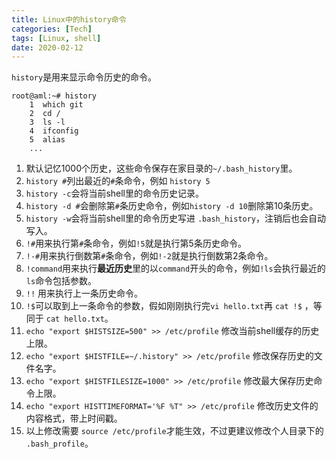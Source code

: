```yaml
---
title: Linux中的history命令
categories: [Tech]
tags: [Linux, shell]
date: 2020-02-12
---
```

`history`是用来显示命令历史的命令。

<!-- more -->

```
root@aml:~# history 
    1  which git
    2  cd /
    3  ls -l
    4  ifconfig
    5  alias
    ...
```

1. 默认记忆1000个历史，这些命令保存在家目录的`~/.bash_history`里。
2. `history #`列出最近的`#`条命令，例如 `history 5`
3. `history -c`会将当前shell里的命令历史记录。
4. `history -d #`会删除第`#`条历史命令，例如`history -d 10`删除第10条历史。
5. `history -w`会将当前shell里的命令历史写进 `.bash_history`，注销后也会自动写入。
6. `!#`用来执行第`#`条命令，例如`!5`就是执行第5条历史命令。
7. `!-#`用来执行倒数第`#`条命令，例如`!-2`就是执行倒数第2条命令。
8. `!command`用来执行**最近历史**里的以`command`开头的命令，例如`!ls`会执行最近的`ls`命令包括参数。
9. `!!` 用来执行上一条历史命令。
10. `!$`可以取到上一条命令的参数，假如刚刚执行完`vi hello.txt`再 `cat !$` ，等同于 `cat hello.txt`。
11. `echo "export $HISTSIZE=500" >> /etc/profile` 修改当前shell缓存的历史上限。
12. `echo "export $HISTFILE=~/.history" >> /etc/profile` 修改保存历史的文件名字。
13. `echo "export $HISTFILESIZE=1000" >> /etc/profile` 修改最大保存历史命令上限。
14. `echo "export HISTTIMEFORMAT='%F %T" >> /etc/profile` 修改历史文件的内容格式，带上时间戳。
15. 以上修改需要 `source /etc/profile`才能生效，不过更建议修改个人目录下的 `.bash_profile`。


